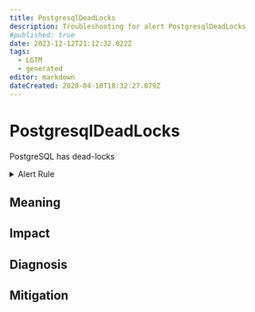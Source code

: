 ```yaml
---
title: PostgresqlDeadLocks
description: Troubleshooting for alert PostgresqlDeadLocks
#published: true
date: 2023-12-12T21:12:32.022Z
tags: 
  - LGTM
  - generated
editor: markdown
dateCreated: 2020-04-10T18:32:27.079Z
---
```


# PostgresqlDeadLocks

PostgreSQL has dead-locks

<details>
  <summary>Alert Rule</summary>

{{% rule "postgresql/postgres-exporter.yml" "PostgresqlDeadLocks" %}}

{{% comment %}}

```yaml
alert: PostgresqlDeadLocks
expr: increase(pg_stat_database_deadlocks{datname!~"template.*|postgres"}[1m]) > 5
for: 0m
labels:
    severity: warning
annotations:
    summary: Postgresql dead locks (instance {{ $labels.instance }})
    description: |-
        PostgreSQL has dead-locks
          VALUE = {{ $value }}
          LABELS = {{ $labels }}
    runbook: https://github.com/srerun/prometheus-alerts/blob/main/content/runbooks/postgres-exporter/PostgresqlDeadLocks.md

```

{{% /comment %}}

</details>


## Meaning
[//]: # "Short paragraph that explains what the alert means"


## Impact
[//]: # "What could / will happen if the alert is not addressed"



## Diagnosis
[//]: # "Steps to take to identify the cause of the problem"



## Mitigation
[//]: # "The steps necessary to resolve the alert"
